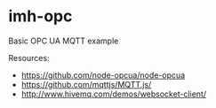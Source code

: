 # imh-opc

Basic OPC UA MQTT example

Resources:

- https://github.com/node-opcua/node-opcua
- https://github.com/mqttjs/MQTT.js/
- http://www.hivemq.com/demos/websocket-client/
